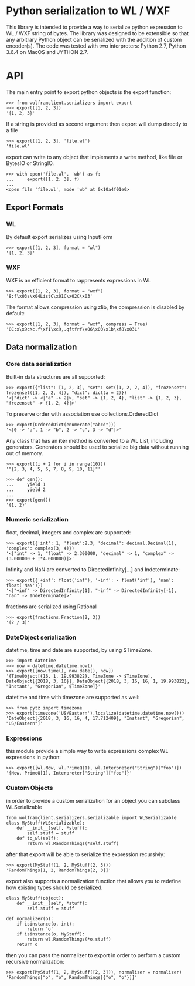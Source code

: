 # Python serialization to WL / WXF

This library is intended to provide a way to serialize python expression to WL / WXF string of bytes. The library was designed to be extensible so that any arbitrary Python object can be serialized with the addition of custom encoder(s). The code was tested with two interpreters: Python 2.7, Python 3.6.4 on MacOS and JYTHON 2.7.

# API

The main entry point to export python objects is the export function:

```
>>> from wolframclient.serializers import export
>>> export([1, 2, 3])
'{1, 2, 3}'
```

If a string is provided as second argument then export will dump directly to a file
```
>>> export([1, 2, 3], 'file.wl')
'file.wl'
```

export can write to any object that implements a write method, like file or BytesIO or StringIO.

```
>>> with open('file.wl', 'wb') as f:
...     export([1, 2, 3], f)
... 
<open file 'file.wl', mode 'wb' at 0x10a4f01e0>
```

## Export Formats

### WL

By default export serializes using InputForm

```
>>> export([1, 2, 3], format = "wl")
'{1, 2, 3}'
```

### WXF

WXF is an efficient format to rappresents expressions in WL

```
>>> export([1, 2, 3], format = "wxf")
'8:f\x03s\x04ListC\x01C\x02C\x03'
```

The format allows compression using zlib, the compression is disabled by default:

```
>>> export([1, 2, 3], format = "wxf", compress = True)
'8C:x\x9cKc.f\xf1\xc9,.qftfrf\x06\x00\x1b\xf8\x03L'
```

## Data normalization

### Core data serialization

Built-in data structures are all supported:

```
>>> export({"list": [1, 2, 3], "set": set([1, 2, 2, 4]), "frozenset": frozenset([1, 2, 2, 4]), "dict": dict(a = 2)})
'<|"dict" -> <|"a" -> 2|>, "set" -> {1, 2, 4}, "list" -> {1, 2, 3}, "frozenset" -> {1, 2, 4}|>'
```

To preserve order with association use collections.OrderedDict

```
>>> export(OrderedDict(enumerate("abcd")))
'<|0 -> "a", 1 -> "b", 2 -> "c", 3 -> "d"|>'
```

Any class that has an __iter__ method is converted to a WL List, including generators.
Generators should be used to serialize big data without running out of memory.

```
>>> export((i + 2 for i in range(10)))
'"{2, 3, 4, 5, 6, 7, 8, 9, 10, 11}"'

>>> def gen():
...     yield 1
...     yield 2
... 
>>> export(gen())
'{1, 2}'

```

### Numeric serialization

float, decimal, integers and complex are supported:

```
>>> export({'int': 1, 'float':2.3, 'decimal': decimal.Decimal(1), 'complex': complex(3, 4)})
'<|"int" -> 1, "float" -> 2.300000, "decimal" -> 1, "complex" -> (3.000000 + I*4.000000)|>'
```

Infinity and NaN are converted to DirectedInfinity[...] and Indeterminate:

```
>>> export({'+inf': float('inf'), '-inf': - float('inf'), 'nan': float('NaN')})
'<|"+inf" -> DirectedInfinity[1], "-inf" -> DirectedInfinity[-1], "nan" -> Indeterminate|>'
```

fractions are serialized using Rational

```
>>> export(fractions.Fraction(2, 3))
'(2 / 3)'
```

### DateObject serialization

datetime, time and date are supported, by using $TimeZone.

```
>>> import datetime
>>> now = datetime.datetime.now()
>>> export([now.time(), now.date(), now])
'{TimeObject[{16, 1, 19.993822}, TimeZone -> $TimeZone], DateObject[{2018, 3, 16}], DateObject[{2018, 3, 16, 16, 1, 19.993822}, "Instant", "Gregorian", $TimeZone]}'
```

datetime and time with timezone are supported as well:

```
>>> from pytz import timezone
>>> export(timezone('US/Eastern').localize(datetime.datetime.now()))
'DateObject[{2018, 3, 16, 16, 4, 17.712409}, "Instant", "Gregorian", "US/Eastern"]'
```

### Expressions

this module provide a simple way to write expressions complex WL expressions in python:

```
>>> export([wl.Now, wl.PrimeQ(1), wl.Interpreter("String")("foo")])
'{Now, PrimeQ[1], Interpreter["String"]["foo"]}'
```

### Custom Objects

in order to provide a custom serialization for an object you can subclass WLSerializable

```
from wolframclient.serializers.serializable import WLSerializable
class MyStuff(WLSerializable):
    def __init__(self, *stuff):
        self.stuff = stuff
    def to_wl(self):
        return wl.RandomThings(*self.stuff)
```

after that export will be able to serialize the expression recursivly:

```
>>> export(MyStuff(1, 2, MyStuff(2, 3)))
'RandomThings[1, 2, RandomThings[2, 3]]'
```

export also supports a normalization function that allows you to redefine how existing types should be serialized.

```
class MyStuff(object):
    def __init__(self, *stuff):
        self.stuff = stuff

def normalizer(o):
    if isinstance(o, int):
        return 'o'
    if isinstance(o, MyStuff):
        return wl.RandomThings(*o.stuff)
    return o
```

then you can pass the normalizer to export in order to perform a custom recursive normalization:

```
>>> export(MyStuff(1, 2, MyStuff([2, 3])), normalizer = normalizer)
'RandomThings["o", "o", RandomThings[{"o", "o"}]]'
```